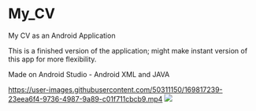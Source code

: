# My_CV
My CV as an Android Application

This is a finished version of the application; might make instant version of this app for more flexibility.

Made on Android Studio  - Android XML and JAVA

https://user-images.githubusercontent.com/50311150/169817239-23eea6f4-9736-4987-9a89-c01f711cbcb9.mp4
![](https://user-images.githubusercontent.com/50311150/169816041-050770ca-13b9-4ca4-a67e-bdd5981f4fda.gif)

